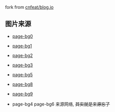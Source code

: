 fork from [cnfeat/blog.io](https://github.com/cnfeat/blog.io/)

## 图片来源

- [page-bg0](https://www.pixiv.net/member_illust.php?mode=medium&illust_id=63373510)
- [page-bg1](https://www.pixiv.net/member_illust.php?mode=medium&illust_id=60181142)
- [page-bg2](https://www.pixiv.net/member_illust.php?mode=medium&illust_id=62512328)
- [page-bg3](https://www.pixiv.net/member_illust.php?mode=medium&illust_id=63134826)
- [page-bg5](https://www.pixiv.net/member_illust.php?mode=medium&illust_id=59921418)
- [page-bg8](https://www.pixiv.net/member_illust.php?mode=medium&illust_id=63435655)
- [page-bg9](https://www.pixiv.net/member_illust.php?mode=medium&illust_id=59171403)

- page-bg4 page-bg6 来源网络, ~~其实就是来源忘了~~
